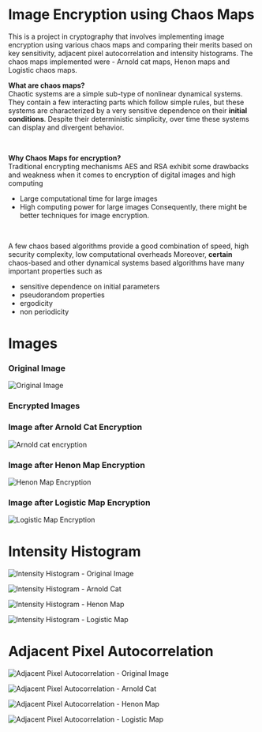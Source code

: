 # Image Encryption using Chaos Maps
This is a project in cryptography that involves implementing image encryption using various chaos maps and comparing their merits based on key sensitivity, adjacent pixel autocorrelation and intensity histograms. The chaos maps implemented were - Arnold cat maps, Henon maps and Logistic chaos maps.
<br>

<b> What are chaos maps? </b>
<br>
Chaotic systems are a simple sub-type of nonlinear dynamical systems. They contain a few interacting parts which follow simple rules, but these systems are characterized by a very sensitive dependence on their **initial conditions**. Despite their deterministic simplicity, over time these systems can display and divergent behavior.

<br>

**Why Chaos Maps for encryption?**
<br>
Traditional encrypting mechanisms AES and RSA exhibit some drawbacks
and weakness when it comes to encryption of digital images 
  and high computing

*   Large computational time for large images
*   High computing power for large images
Consequently, there might be better techniques for image encryption.

<br>

A few chaos based algorithms provide a good combination of speed, high security complexity, low computational overheads 
Moreover, **certain** chaos-based and other dynamical systems based algorithms have many important properties such as 

*   sensitive dependence on initial parameters
*   pseudorandom properties
*   ergodicity
*   non periodicity
# Images
### Original Image

![Original Image](https://drive.google.com/uc?id=1Djfm4PqE7Su4WqEdZKiGL-8HtrbVBuMm "Original Image")


### Encrypted Images

### Image after Arnold Cat Encryption

![Arnold cat encryption](graphs/arnoldcatencryption.png "Arnold cat encryption")
### Image after Henon Map Encryption

![Henon Map Encryption](graphs/henonencryption.png "Arnold cat encryption")
### Image after Logistic Map Encryption

![Logistic Map Encryption](graphs/logisticencryption.png "Arnold cat encryption")

# Intensity Histogram


![Intensity Histogram - Original Image](graphs/arnoldcathist.png "Intensity Histogram - Original Image")

![Intensity Histogram - Arnold Cat](graphs/arnoldcatencryptionhist.png "Intensity Histogram - Arnold Cat")

![Intensity Histogram - Henon Map](graphs/henonencryptionhist.png "Intensity Histogram - Henon Map")

![Intensity Histogram - Logistic Map](graphs/logisticencryptionhist.png "Intensity Histogram - Logistic Map")

# Adjacent Pixel Autocorrelation


![Adjacent Pixel Autocorrelation - Original Image](graphs/arnoldcatauto.png "Adjacent Pixel Autocorrelation - Original Image")

![Adjacent Pixel Autocorrelation - Arnold Cat](graphs/arnoldcatencryptionauto.png "Adjacent Pixel Autocorrelation - Arnold Cat")

![Adjacent Pixel Autocorrelation - Henon Map](graphs/henonencryptionauto.png "Adjacent Pixel Autocorrelation - Henon Map")

![Adjacent Pixel Autocorrelation - Logistic Map](graphs/logisticencryptionauto.png "Adjacent Pixel Autocorrelation - Logistic Map")



